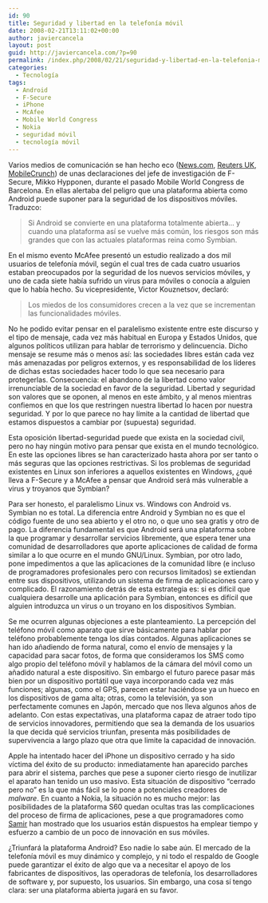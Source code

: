 ```yaml
---
id: 90
title: Seguridad y libertad en la telefonía móvil
date: 2008-02-21T13:11:02+00:00
author: javiercancela
layout: post
guid: http://javiercancela.com/?p=90
permalink: /index.php/2008/02/21/seguridad-y-libertad-en-la-telefonia-movil/
categories:
  - Tecnología
tags:
  - Android
  - F-Secure
  - iPhone
  - McAfee
  - Mobile World Congress
  - Nokia
  - seguridad móvil
  - tecnología móvil
---
```

Varios medios de comunicación se han hecho eco ([News.com](http://www.news.com/Mobile-industry-sees-new-security-risks/2100-1002_3-6230592.html "Mobile industry sees new security risks"), [Reuters UK](http://uk.reuters.com/article/internetNews/idUKL144082020080214 "Mobile industry sees new security risks"), [MobileCrunch](http://mobilecrunch.com/2008/02/15/open-source-may-create-security-risks-for-mobile-phones/ "Open Source may Create Security Risks for Mobile Phones")) de unas declaraciones del jefe de investigación de F-Secure, Mikko Hypponen, durante el pasado Mobile World Congress de Barcelona. En ellas alertaba del peligro que una plataforma abierta como Android puede suponer para la seguridad de los dispositivos móviles. Traduzco:

> Si Android se convierte en una plataforma totalmente abierta&#8230; y cuando una plataforma así se vuelve más común, los riesgos son más grandes que con las actuales plataformas reina como Symbian.

En el mismo evento McAfee presentó un estudio realizado a dos mil usuarios de telefonía móvil, según el cual tres de cada cuatro usuarios estaban preocupados por la seguridad de los nuevos servicios móviles, y uno de cada siete había sufrido un virus para móviles o conocía a alguien que lo había hecho. Su vicepresidente, Victor Kouznetsov, declaró:

> Los miedos de los consumidores crecen a la vez que se incrementan las funcionalidades móviles.

No he podido evitar pensar en el paralelismo existente entre este discurso y el tipo de mensaje, cada vez más habitual en Europa y Estados Unidos, que algunos políticos utilizan para hablar de terrorismo y delincuencia. Dicho mensaje se resume más o menos así: las sociedades libres están cada vez más amenazadas por peligros externos, y es responsabilidad de los líderes de dichas estas sociedades hacer todo lo que sea necesario para protegerlas. Consecuencia: el abandono de la libertad como valor irrenunciable de la sociedad en favor de la seguridad. Libertad y seguridad son valores que se oponen, al menos en este ámbito, y al menos mientras confiemos en que los que restringen nuestra libertad lo hacen por nuestra seguridad. Y por lo que parece no hay límite a la cantidad de libertad que estamos dispuestos a cambiar por (supuesta) seguridad.

Esta oposición libertad-seguridad puede que exista en la sociedad civil, pero no hay ningún motivo para pensar que exista en el mundo tecnológico. En este las opciones libres se han caracterizado hasta ahora por ser tanto o más seguras que las opciones restrictivas. Si los problemas de seguridad existentes en Linux son inferiores a aquellos existentes en Windows, ¿qué lleva a F-Secure y a McAfee a pensar que Android será más vulnerable a virus y troyanos que Symbian?

Para ser honesto, el paralelismo Linux vs. Windows con Android vs. Symbian no es total. La diferencia entre Android y Symbian no es que el código fuente de uno sea abierto y el otro no, o que uno sea gratis y otro de pago. La diferencia fundamental es que Android será una plataforma sobre la que programar y desarrollar servicios libremente, que espera tener una comunidad de desarrolladores que aporte aplicaciones de calidad de forma similar a lo que ocurre en el mundo GNU/Linux. Symbian, por otro lado, pone impedimentos a que las aplicaciones de la comunidad libre (e incluso de programadores profesionales pero con recursos limitados) se extiendan entre sus dispositivos, utilizando un sistema de firma de aplicaciones caro y complicado. El razonamiento detrás de esta estrategia es: si es difícil que cualquiera desarrolle una aplicación para Symbian, entonces es difícil que alguien introduzca un virus o un troyano en los dispositivos Symbian.

Se me ocurren algunas objeciones a este planteamiento. La percepción del teléfono móvil como aparato que sirve básicamente para hablar por teléfono probablemente tenga los días contados. Algunas aplicaciones se han ido añadiendo de forma natural, como el envío de mensajes y la capacidad para sacar fotos, de forma que consideramos los SMS como algo propio del teléfono móvil y hablamos de la cámara del móvil como un añadido natural a este dispositivo. Sin embargo el futuro parece pasar más bien por un dispositivo portátil que vaya incorporando cada vez más funciones; algunas, como el GPS, parecen estar haciéndose ya un hueco en los dispositivos de gama alta; otras, como la televisión, ya son perfectamente comunes en Japón, mercado que nos lleva algunos años de adelanto. Con estas expectativas, una plataforma capaz de atraer todo tipo de servicios innovadores, permitiendo que sea la demanda de los usuarios la que decida qué servicios triunfan, presenta más posibilidades de supervivencia a largo plazo que otra que limite la capacidad de innovación.

Apple ha intentado hacer del iPhone un dispositivo cerrado y ha sido víctima del éxito de su producto: inmediatamente han aparecido parches para abrir el sistema, parches que pese a suponer cierto riesgo de inutilizar el aparato han tenido un uso masivo. Esta situación de dispositivo &#8220;cerrado pero no&#8221; es la que más fácil se lo pone a potenciales creadores de _malware_. En cuanto a Nokia, la situación no es mucho mejor: las posibilidades de la plataforma S60 quedan ocultas tras las complicaciones del proceso de firma de aplicaciones, pese a que programadores como [Samir](http://www.bysamir.fr/ "Samir") han mostrado que los usuarios están dispuestos ha emplear tiempo y esfuerzo a cambio de un poco de innovación en sus móviles.

¿Triunfará la plataforma Android? Eso nadie lo sabe aún. El mercado de la telefonía móvil es muy dinámico y complejo, y ni todo el respaldo de Google puede garantizar el éxito de algo que va a necesitar el apoyo de los fabricantes de dispositivos, las operadoras de telefonía, los desarrolladores de software y, por supuesto, los usuarios. Sin embargo, una cosa sí tengo clara: ser una plataforma abierta jugará en su favor.